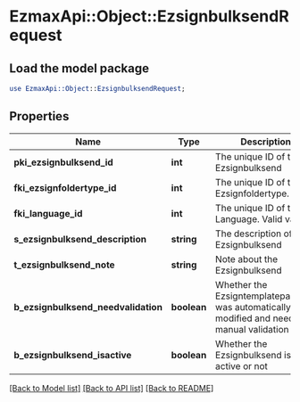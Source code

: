 # EzmaxApi::Object::EzsignbulksendRequest

## Load the model package
```perl
use EzmaxApi::Object::EzsignbulksendRequest;
```

## Properties
Name | Type | Description | Notes
------------ | ------------- | ------------- | -------------
**pki_ezsignbulksend_id** | **int** | The unique ID of the Ezsignbulksend | [optional] 
**fki_ezsignfoldertype_id** | **int** | The unique ID of the Ezsignfoldertype. | 
**fki_language_id** | **int** | The unique ID of the Language.  Valid values:  |Value|Description| |-|-| |1|French| |2|English| | 
**s_ezsignbulksend_description** | **string** | The description of the Ezsignbulksend | 
**t_ezsignbulksend_note** | **string** | Note about the Ezsignbulksend | 
**b_ezsignbulksend_needvalidation** | **boolean** | Whether the Ezsigntemplatepackage was automatically modified and needs a manual validation | 
**b_ezsignbulksend_isactive** | **boolean** | Whether the Ezsignbulksend is active or not | 

[[Back to Model list]](../README.md#documentation-for-models) [[Back to API list]](../README.md#documentation-for-api-endpoints) [[Back to README]](../README.md)



